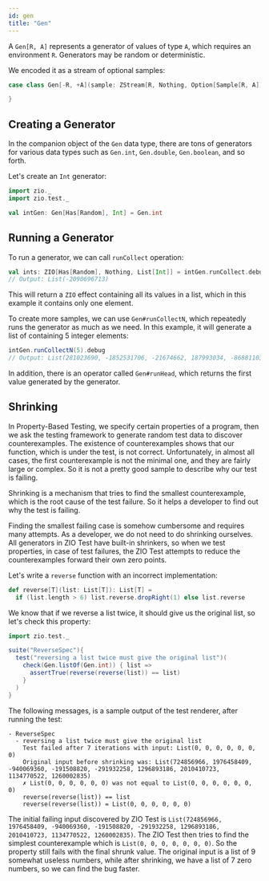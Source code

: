 ```yaml
---
id: gen
title: "Gen"
---
```


A `Gen[R, A]` represents a generator of values of type `A`, which requires an environment `R`. Generators may be random or deterministic.

We encoded it as a stream of optional samples:

```scala
case class Gen[-R, +A](sample: ZStream[R, Nothing, Option[Sample[R, A]]]) {

}
```

## Creating a Generator

In the companion object of the `Gen` data type, there are tons of generators for various data types such as `Gen.int`, `Gen.double`, `Gen.boolean`, and so forth.

Let's create an `Int` generator:

```scala mdoc:silent:nest
import zio._
import zio.test._

val intGen: Gen[Has[Random], Int] = Gen.int
```

## Running a Generator

To run a generator, we can call `runCollect` operation:

```scala mdoc:nest
val ints: ZIO[Has[Random], Nothing, List[Int]] = intGen.runCollect.debug
// Output: List(-2090696713)
```

This will return a `ZIO` effect containing all its values in a list, which in this example it contains only one element.

To create more samples, we can use `Gen#runCollectN`, which repeatedly runs the generator as much as we need. In this example, it will generate a list of containing 5 integer elements:

```scala mdoc:compile-only
intGen.runCollectN(5).debug
// Output: List(281023690, -1852531706, -21674662, 187993034, -868811035)
```

In addition, there is an operator called `Gen#runHead`, which returns the first value generated by the generator.

## Shrinking

In Property-Based Testing, we specify certain properties of a program, then we ask the testing framework to generate random test data to discover counterexamples. The existence of counterexamples shows that our function, which is under the test, is not correct. Unfortunately, in almost all cases, the first counterexample is not the minimal one, and they are fairly large or complex. So it is not a pretty good sample to describe why our test is failing.

Shrinking is a mechanism that tries to find the smallest counterexample, which is the root cause of the test failure. So it helps a developer to find out why the test is failing.

Finding the smallest failing case is somehow cumbersome and requires many attempts. As a developer, we do not need to do shrinking ourselves. All generators in ZIO Test have built-in shrinkers, so when we test properties, in case of test failures, the ZIO Test attempts to reduce the counterexamples forward their own zero points.

Let's write a `reverse` function with an incorrect implementation:

```scala mdoc:silent
def reverse[T](list: List[T]): List[T] =
  if (list.length > 6) list.reverse.dropRight(1) else list.reverse
```

We know that if we reverse a list twice, it should give us the original list, so let's check this property:

```scala mdoc:compile-only
import zio.test._

suite("ReverseSpec"){
  test("reversing a list twice must give the original list")(
    check(Gen.listOf(Gen.int)) { list =>
      assertTrue(reverse(reverse(list)) == list)
    }
  )
}
```

The following messages, is a sample output of the test renderer, after running the test:

```
- ReverseSpec
  - reversing a list twice must give the original list
    Test failed after 7 iterations with input: List(0, 0, 0, 0, 0, 0, 0)
    Original input before shrinking was: List(724856966, 1976458409, -940069360, -191508820, -291932258, 1296893186, 2010410723, 1134770522, 1260002835)
    ✗ List(0, 0, 0, 0, 0, 0) was not equal to List(0, 0, 0, 0, 0, 0, 0)
    reverse(reverse(list)) == list
    reverse(reverse(list)) = List(0, 0, 0, 0, 0, 0)
```

The initial failing input discovered by ZIO Test is `List(724856966, 1976458409, -940069360, -191508820, -291932258, 1296893186, 2010410723, 1134770522, 1260002835)`. The ZIO Test then tries to find the simplest counterexample which is `List(0, 0, 0, 0, 0, 0, 0)`. So the property still fails with the final shrunk value. The original input is a list of 9 somewhat useless numbers, while after shrinking, we have a list of 7 zero numbers, so we can find the bug faster.
